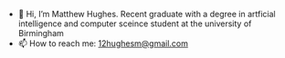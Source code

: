 - 👋 Hi, I’m Matthew Hughes. Recent graduate with a degree in artficial intelligence and computer sceince student at the university of Birmingham
- 📫 How to reach me: 12hughesm@gmail.com

<!---
Matthew-Hughes3488/Matthew-Hughes3488 is a ✨ special ✨ repository because its `README.md` (this file) appears on your GitHub profile.
You can click the Preview link to take a look at your changes.
--->
